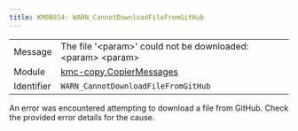 ```yaml
---
title: KM0B014: WARN_CannotDownloadFileFromGitHub
---
```


|            |           |
|------------|---------- |
| Message    | The file '&lt;param&gt;' could not be downloaded: &lt;param&gt; &lt;param&gt; |
| Module     | [kmc-copy.CopierMessages](kmc-copy.copiermessages) |
| Identifier | `WARN_CannotDownloadFileFromGitHub` |

An error was encountered attempting to download a file from GitHub. Check the
provided error details for the cause.
